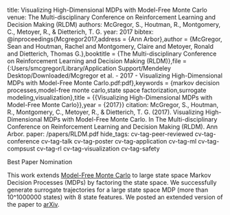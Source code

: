 title: Visualizing High-Dimensional MDPs with Model-Free Monte Carlo
venue: The Multi-disciplinary Conference on Reinforcement Learning and Decision Making (RLDM)
authors: McGregor, S., Houtman, R., Montgomery, C., Metoyer, R., & Dietterich, T. G.
year: 2017
bibtex: @inproceedings{Mcgregor2017,address = {Ann Arbor},author = {McGregor, Sean and Houtman, Rachel and Montgomery, Claire and Metoyer, Ronald and Dietterich, Thomas G.},booktitle = {The Multi-disciplinary Conference on Reinforcement Learning and Decision Making (RLDM)},file = {:Users/smcgregor/Library/Application Support/Mendeley Desktop/Downloaded/Mcgregor et al. - 2017 - Visualizing High-Dimensional MDPs with Model-Free Monte Carlo.pdf:pdf},keywords = {markov decision processes,model-free monte carlo,state space factorization,surrogate modeling,visualization},title = {{Visualizing High-Dimensional MDPs with Model-Free Monte Carlo}},year = {2017}}
citation: McGregor, S., Houtman, R., Montgomery, C., Metoyer, R., & Dietterich, T. G. (2017). Visualizing High-Dimensional MDPs with Model-Free Monte Carlo. In The Multi-disciplinary Conference on Reinforcement Learning and Decision Making (RLDM). Ann Arbor.
paper: /papers/RLDM.pdf
hide_tags: cv-tag-peer-reviewed cv-tag-conference cv-tag-talk cv-tag-poster cv-tag-application cv-tag-ml cv-tag-compsust cv-tag-rl cv-tag-visualization cv-tag-safety

<i class="fa fa-star" aria-hidden="true"></i> Best Paper Nomination

This work extends [Model-Free Monte Carlo](http://www.jmlr.org/proceedings/papers/v9/fonteneau10a/fonteneau10a.pdf) to large state space Markov Decision Processes (MDPs) by factoring the state space. We successfully generate surrogate trajectories for a large state space MDP (more than 10^1000000 states) with 8 state features. We posted an extended version of the paper to [arXiv](https://arxiv.org/abs/1703.09390).
